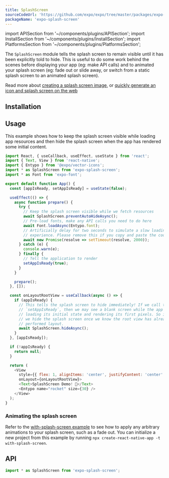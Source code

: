 ```yaml
---
title: SplashScreen
sourceCodeUrl: 'https://github.com/expo/expo/tree/master/packages/expo-splash-screen'
packageName: 'expo-splash-screen'
---
```


import APISection from '~/components/plugins/APISection';
import InstallSection from '~/components/plugins/InstallSection';
import PlatformsSection from '~/components/plugins/PlatformsSection';

The `SplashScreen` module tells the splash screen to remain visible until it has been explicitly told to hide. This is useful to do some work behind the scenes before displaying your app (eg: make API calls) and to animated your splash screen (eg: fade out or slide away, or switch from a static splash screen to an animated splash screen).

Read more about [creating a splash screen image](../../../guides/splash-screens.md), or [quickly generate an icon and splash screen on the web](https://buildicon.netlify.app/)

<PlatformsSection android emulator ios simulator />

## Installation

<InstallSection packageName="expo-splash-screen" />

## Usage

This example shows how to keep the splash screen visible while loading app resources and then hide the splash screen when the app has rendered some initial content.

```js
import React, { useCallback, useEffect, useState } from 'react';
import { Text, View } from 'react-native';
import { Entypo } from '@expo/vector-icons';
import * as SplashScreen from 'expo-splash-screen';
import * as Font from 'expo-font';

export default function App() {
  const [appIsReady, setAppIsReady] = useState(false);

  useEffect(() => {
    async function prepare() {
      try {
        // Keep the splash screen visible while we fetch resources
        await SplashScreen.preventAutoHideAsync();
        // Pre-load fonts, make any API calls you need to do here
        await Font.loadAsync(Entypo.font);
        // Artificially delay for two seconds to simulate a slow loading
        // experience. Please remove this if you copy and paste the code!
        await new Promise(resolve => setTimeout(resolve, 2000));
      } catch (e) {
        console.warn(e);
      } finally {
        // Tell the application to render
        setAppIsReady(true);
      }
    }

    prepare();
  }, []);

  const onLayoutRootView = useCallback(async () => {
    if (appIsReady) {
      // This tells the splash screen to hide immediately! If we call this after
      // `setAppIsReady`, then we may see a blank screen while the app is
      // loading its initial state and rendering its first pixels. So instead,
      // we hide the splash screen once we know the root view has already
      // performed layout.
      await SplashScreen.hideAsync();
    }
  }, [appIsReady]);

  if (!appIsReady) {
    return null;
  }

  return (
    <View
      style={{ flex: 1, alignItems: 'center', justifyContent: 'center' }}
      onLayout={onLayoutRootView}>
      <Text>SplashScreen Demo! 👋</Text>
      <Entypo name="rocket" size={30} />
    </View>
  );
}
```

### Animating the splash screen

Refer to the [with-splash-screen example](https://github.com/expo/examples/tree/master/with-splash-screen) to see how to apply any arbitrary animations to your splash screen, such as a fade out. You can initialize a new project from this example by running `npx create-react-native-app -t with-splash-screen`.

## API

```js
import * as SplashScreen from 'expo-splash-screen';
```

<APISection packageName="expo-splash-screen" apiName="SplashScreen" />
